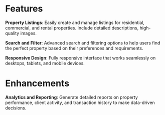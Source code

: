 # Features

__Property Listings__: Easily create and manage listings for residential, commercial, and rental properties. Include detailed descriptions, high-quality images.

__Search and Filter__: Advanced search and filtering options to help users find the perfect property based on their preferences and requirements.

__Responsive Design__: Fully responsive interface that works seamlessly on desktops, tablets, and mobile devices.

# Enhancements

__Analytics and Reporting__: Generate detailed reports on property performance, client activity, and transaction history to make data-driven decisions.